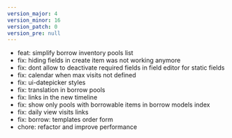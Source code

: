 ```yaml
---
version_major: 4
version_minor: 16
version_patch: 0
version_pre: null
---
```


- feat: simplify borrow inventory pools list
- fix: hiding fields in create item was not working anymore
- fix: dont allow to deactivate required fields in field editor for static fields
- fix: calendar when max visits not defined
- fix: ui-datepicker styles
- fix: translation in borrow pools
- fix: links in the new timeline
- fix: show only pools with borrowable items in borrow models index
- fix: daily view visits links
- fix: borrow: templates order form
- chore: refactor and improve performance

